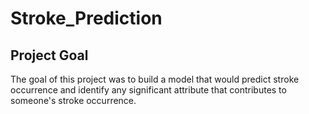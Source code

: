 # Stroke_Prediction
## Project Goal
The goal of this project was to build a model that would predict stroke occurrence and identify any significant attribute that contributes to someone's stroke occurrence.
